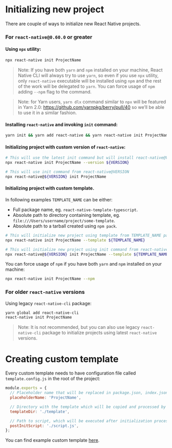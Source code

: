 # Initializing new project

There are couple of ways to initialize new React Native projects.

### For `react-native@0.60.0` or greater

#### Using `npx` utility:

```sh
npx react-native init ProjectName
```

> Note: If you have both `yarn` and `npm` installed on your machine, React Native CLI will always try to use `yarn`, so even if you use `npx` utility, only `react-native` executable will be installed using `npm` and the rest of the work will be delegated to `yarn`. You can force usage of `npm` adding `--npm` flag to the command.

> Note: for Yarn users, `yarn dlx` command similar to `npx` will be featured in Yarn 2.0: https://github.com/yarnpkg/berry/pull/40 so we’ll be able to use it in a similar fashion.

#### Installing `react-native` and invoking `init` command:

```sh
yarn init && yarn add react-native && yarn react-native init ProjectName
```

#### Initializing project with custom version of `react-native`:

```sh
# This will use the latest init command but will install react-native@VERSION and use its template
npx react-native init ProjectName --version ${VERSION}

# This will use init command from react-native@VERSION
npx react-native@${VERSION} init ProjectName
```

#### Initializing project with custom template.

In following examples `TEMPLATE_NAME` can be either:

- Full package name, eg. `react-native-template-typescript`.
- Absolute path to directory containing template, eg. `file:///Users/username/project/some-template`.
- Absolute path to a tarball created using `npm pack`.

```sh
# This will initialize new project using template from TEMPLATE_NAME package
npx react-native init ProjectName --template ${TEMPLATE_NAME}

# This will initialize new project using init command from react-native@VERSION but will use TEMPLATE_NAME custom template
npx react-native@${VERSION} init ProjectName --template ${TEMPLATE_NAME}
```

You can force usage of `npm` if you have both `yarn` and `npm` installed on your machine:

```sh
npx react-native init ProjectName --npm
```

### For older `react-native` versions

Using legacy `react-native-cli` package:

```sh
yarn global add react-native-cli
react-native init ProjectName
```

> Note: It is not recommended, but you can also use legacy `react-native-cli` package to initialize projects using latest `react-native` versions.

# Creating custom template

Every custom template needs to have configuration file called `template.config.js` in the root of the project:

```js
module.exports = {
  // Placeholder name that will be replaced in package.json, index.json, android/, ios/ for a project name.
  placeholderName: 'ProjectName',

  // Directory with the template which will be copied and processed by React Native CLI. Template directory should have package.json with all dependencies specified, including `react-native`.
  templateDir: './template',

  // Path to script, which will be executed after initialization process, but before installing all the dependencies specified in the template. This script runs as a shell script but you can change that (e.g. to Node) by using a shebang (see example custom template).
  postInitScript: './script.js',
};
```

You can find example custom template [here](https://github.com/Esemesek/react-native-new-template).

